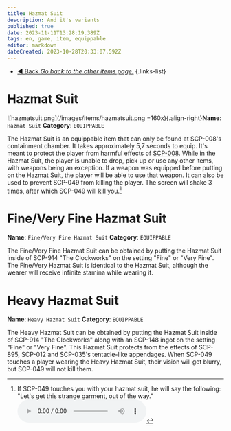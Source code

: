 ```yaml
---
title: Hazmat Suit
description: And it's variants
published: true
date: 2023-11-11T13:28:19.389Z
tags: en, game, item, equippable
editor: markdown
dateCreated: 2023-10-28T20:33:07.592Z
---
```


- [:arrow_backward: Back *Go back to the other items page.*](/en/game/items/other)
{.links-list}
# Hazmat Suit

![hazmatsuit.png](/images/items/hazmatsuit.png =160x){.align-right}**Name**: `Hazmat Suit`
**Category**: `EQUIPPABLE`

The Hazmat Suit is an equippable item that can only be found at SCP-008's containment chamber. It takes approximately 5,7 seconds to equip. It's meant to protect the player from harmful effects of [SCP-008](https://wiki.scpcbm.com/en/game/scps/008). While in the Hazmat Suit, the player is unable to drop, pick up or use any other items, with weapons being an exception. If a weapon was equipped before putting on the Hazmat Suit, the player will be able to use that weapon. It can also be used to prevent SCP-049 from killing the player. The screen will shake 3 times, after which SCP-049 will kill you.[^1]

# Fine/Very Fine Hazmat Suit
**Name**: `Fine/Very Fine Hazmat Suit`
**Category**: `EQUIPPABLE`

The Fine/Very Fine Hazmat Suit can be obtained by putting the Hazmat Suit inside of SCP-914 "The Clockworks" on the setting "Fine" or "Very Fine". The Fine/Very Hazmat Suit is identical to the Hazmat Suit, although the wearer will receive infinite stamina while wearing it.

# Heavy Hazmat Suit
**Name**: `Heavy Hazmat Suit`
**Category**: `EQUIPPABLE`

The Heavy Hazmat Suit can be obtained by putting the Hazmat Suit inside of SCP-914 "The Clockworks" along with an SCP-148 ingot on the setting "Fine" or "Very Fine". This Hazmat Suit protects from the effects of SCP-895, SCP-012 and SCP-035's tentacle-like appendages. When SCP-049 touches a player wearing the Heavy Hazmat Suit, their vision will get blurry, but SCP-049 will not kill them.

[^1]:If SCP-049 touches you with your hazmat suit, he will say the following: "Let's get this strange garment, out of the way."
<audio controls src="/audios/items/hazmatsuit/takeoffhazmat.ogg"></audio>
